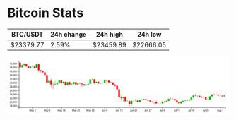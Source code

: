 # Bitcoin Stats

BTC/USDT|24h change|24h high|24h low|
|---|---|---|---|
|$23379.77|2.59%|$23459.89|$22666.05|

<img src="./chart.svg">
